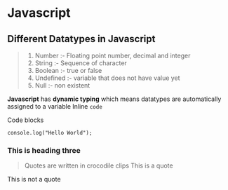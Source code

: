 # Javascript

## Different Datatypes in Javascript

> 1. Number :- Floating point number, decimal and integer  
> 2. String :- Sequence of character  
> 3. Boolean :- true or false  
> 4. Undefined :- variable that does not have value yet  
> 5. Null :- non existent  

__Javascript__ has __dynamic typing__ which means datatypes are automatically assigned to a variable
Inline `code`

Code blocks
```
console.log("Hello World");

```

### This is heading three

> Quotes are written in crocodile clips
> This is a quote

This is not a quote
